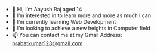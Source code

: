 - 👋 Hi, I’m Aayush Raj aged 14 
- 👀 I’m interested in to learn more and more as much I can 
- 🌱 I’m currently learning Web Development
- 💞️ I’m looking to achieve a new heights in Computer field
- 📫 You can contact me at my Gmail Address: prabatkumar123@gmail.com

